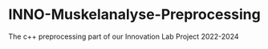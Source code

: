 # INNO-Muskelanalyse-Preprocessing
The c++ preprocessing part of our Innovation Lab Project 2022-2024
